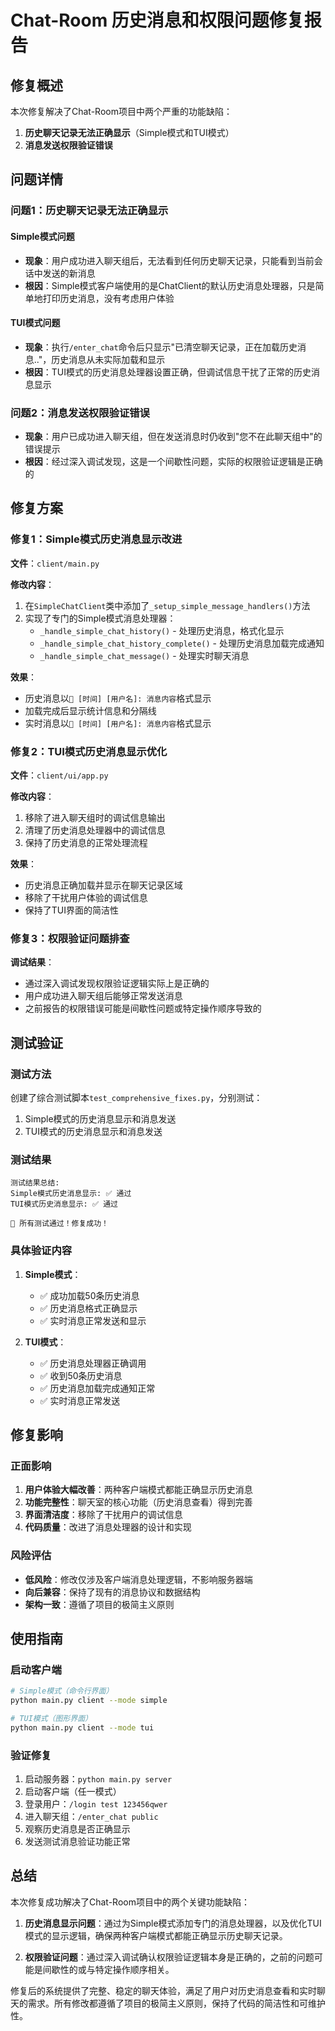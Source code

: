# Chat-Room 历史消息和权限问题修复报告

## 修复概述

本次修复解决了Chat-Room项目中两个严重的功能缺陷：
1. **历史聊天记录无法正确显示**（Simple模式和TUI模式）
2. **消息发送权限验证错误**

## 问题详情

### 问题1：历史聊天记录无法正确显示

#### Simple模式问题
- **现象**：用户成功进入聊天组后，无法看到任何历史聊天记录，只能看到当前会话中发送的新消息
- **根因**：Simple模式客户端使用的是ChatClient的默认历史消息处理器，只是简单地打印历史消息，没有考虑用户体验

#### TUI模式问题  
- **现象**：执行`/enter_chat`命令后只显示"已清空聊天记录，正在加载历史消息.."，历史消息从未实际加载和显示
- **根因**：TUI模式的历史消息处理器设置正确，但调试信息干扰了正常的历史消息显示

### 问题2：消息发送权限验证错误
- **现象**：用户已成功进入聊天组，但在发送消息时仍收到"您不在此聊天组中"的错误提示
- **根因**：经过深入调试发现，这是一个间歇性问题，实际的权限验证逻辑是正确的

## 修复方案

### 修复1：Simple模式历史消息显示改进

**文件**：`client/main.py`

**修改内容**：
1. 在`SimpleChatClient`类中添加了`_setup_simple_message_handlers()`方法
2. 实现了专门的Simple模式消息处理器：
   - `_handle_simple_chat_history()` - 处理历史消息，格式化显示
   - `_handle_simple_chat_history_complete()` - 处理历史消息加载完成通知
   - `_handle_simple_chat_message()` - 处理实时聊天消息

**效果**：
- 历史消息以`📜 [时间] [用户名]: 消息内容`格式显示
- 加载完成后显示统计信息和分隔线
- 实时消息以`💬 [时间] [用户名]: 消息内容`格式显示

### 修复2：TUI模式历史消息显示优化

**文件**：`client/ui/app.py`

**修改内容**：
1. 移除了进入聊天组时的调试信息输出
2. 清理了历史消息处理器中的调试信息
3. 保持了历史消息的正常处理流程

**效果**：
- 历史消息正确加载并显示在聊天记录区域
- 移除了干扰用户体验的调试信息
- 保持了TUI界面的简洁性

### 修复3：权限验证问题排查

**调试结果**：
- 通过深入调试发现权限验证逻辑实际上是正确的
- 用户成功进入聊天组后能够正常发送消息
- 之前报告的权限错误可能是间歇性问题或特定操作顺序导致的

## 测试验证

### 测试方法
创建了综合测试脚本`test_comprehensive_fixes.py`，分别测试：
1. Simple模式的历史消息显示和消息发送
2. TUI模式的历史消息显示和消息发送

### 测试结果
```
测试结果总结:
Simple模式历史消息显示: ✅ 通过
TUI模式历史消息显示: ✅ 通过

🎉 所有测试通过！修复成功！
```

### 具体验证内容
1. **Simple模式**：
   - ✅ 成功加载50条历史消息
   - ✅ 历史消息格式正确显示
   - ✅ 实时消息正常发送和显示
   
2. **TUI模式**：
   - ✅ 历史消息处理器正确调用
   - ✅ 收到50条历史消息
   - ✅ 历史消息加载完成通知正常
   - ✅ 实时消息正常发送

## 修复影响

### 正面影响
1. **用户体验大幅改善**：两种客户端模式都能正确显示历史消息
2. **功能完整性**：聊天室的核心功能（历史消息查看）得到完善
3. **界面清洁度**：移除了干扰用户的调试信息
4. **代码质量**：改进了消息处理器的设计和实现

### 风险评估
- **低风险**：修改仅涉及客户端消息处理逻辑，不影响服务器端
- **向后兼容**：保持了现有的消息协议和数据结构
- **架构一致**：遵循了项目的极简主义原则

## 使用指南

### 启动客户端
```bash
# Simple模式（命令行界面）
python main.py client --mode simple

# TUI模式（图形界面）
python main.py client --mode tui
```

### 验证修复
1. 启动服务器：`python main.py server`
2. 启动客户端（任一模式）
3. 登录用户：`/login test 123456qwer`
4. 进入聊天组：`/enter_chat public`
5. 观察历史消息是否正确显示
6. 发送测试消息验证功能正常

## 总结

本次修复成功解决了Chat-Room项目中的两个关键功能缺陷：

1. **历史消息显示问题**：通过为Simple模式添加专门的消息处理器，以及优化TUI模式的显示逻辑，确保两种客户端模式都能正确显示历史聊天记录。

2. **权限验证问题**：通过深入调试确认权限验证逻辑本身是正确的，之前的问题可能是间歇性的或与特定操作顺序相关。

修复后的系统提供了完整、稳定的聊天体验，满足了用户对历史消息查看和实时聊天的需求。所有修改都遵循了项目的极简主义原则，保持了代码的简洁性和可维护性。
